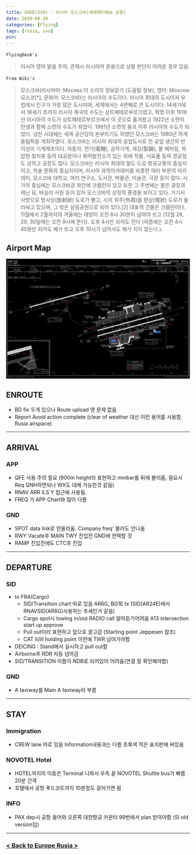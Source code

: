 ```yaml
---
title: UUEE(SVO) - 러시아 모스크바(셰레메티예보 공항)
date: 2020-08-30
categories: [Flying]
tags: [rusia, svo]
pin:
---
```


`FlyingDeuk's`
>러시아 영어 발음 주의, 관제시 러시아어 혼용으로 상황 판단이 어려운 경우 있음.

`From Wiki's`
>모스크바(러시아어: Москва́ 이 소리의 정보듣기 (도움말·정보), 영어: Moscow 모스코[*], 문화어: 모스코바)는 러시아의 수도이다. 러시아 최대의 도시이자 유럽에서 인구가 가장 많은 도시이며, 세계에서는 4번째로 큰 도시이다. 14세기에서 18세기 초까지 러시아 제국의 수도는 상트페테르부르크였고, 혁명 이후 1918년 러시아의 수도가 상트페테르부르크에서 이 곳으로 옮겨왔고 1922년 소련의 탄생과 함께 소련의 수도가 되었다. 1991년 소련의 붕괴 이후 러시아의 수도가 되었다. 냉전 시대에는 세계 공산당의 본부이기도 하였던 모스크바는 1980년 하계 올림픽을 개최하였다.
모스크바는 러시아 최대의 공업도시로 전 공업 생산의 반 이상이 기계제조이다. 자동차, 전기(電機), 공작기계, 제강(製鋼), 볼 베어링, 복잡한 장치류 등의 대공장이나 화력발전소가 있는 외에 직물, 식료품 등의 경공업도 성하고 공장도 많다. 모스크바는 러시아 최대의 철도·도로·항공교통의 중심지이고, 학술 문화의 중심지이며, 러시아 과학아카데미를 비롯한 여러 부문의 아카데미, 모스크바 대학교, 여러 연구소, 도서관, 박물관, 미술관, 극장 등이 많다. 시가의 중심에는 모스크바강 좌안에 크렘린이 있고 또한 그 주변에는 붉은 광장과 레닌 묘, 바실리 사원 등이 있어 모스크바의 상징적 풍경을 보이고 있다. 거기서 사방으로 방사상(放射狀) 도로가 뻗고, 시의 외주(外周)를 환상(環狀) 도로가 둘러싸고 있으며, 그 밖은 삼림공원으로 되어 있다.[2] 대표적 건물은 크렘린이다. 11월에서 2월까지의 겨울에는 태양이 오전 8시 30분이 넘어야 뜨고 (12월 28, 29, 30일에는 오전 9시에 뜬다). 오후 4시만 되어도 진다 (여름에는 오전 4시 45분만 되어도 해가 뜨고 오후 10시가 넘어서도 해가 지지 않는다.).

## Airport Map
![svo](/img/flying/airport/svo_ap.jpg)

## ENROUTE
- BD fix 두개 있으나 Route upload 엔 문제 없음
- Report Avoid action complete (clear of weather 대신 이런 용어를 사용함. Rusia airspace)

---------

## ARRIVAL
### APP
- QFE 사용 주의 필요 (900m height라 표현하고 mmbar를 뒤에 불러줌, 필요시 Req QNH하면되나 WX도 대체 가능한것 같음)
- RNAV ARR ILS Y 접근에 사용됨.
- FREQ 가 APP Chart와 많이 다름

### GND
- SPOT data link로 안올라옴. Company freq' 불러도 안나옴
- RWY Vacate후 MAIN TWY 진입전 GND에 컨택할 것
- RAMP 진입전에도 CTC후 진입

-------

## DEPARTURE
### SID
- to FRA(Cargo)
  - SID/Transition chart 따로 있음 AR6G, BG1E tx (SID(AR24E)에서 RNAVSID(AR6G)사용하는 추세인거 같음) <br>
  - Cargo spot시 towing in/out RADIO call 알아듣기어려움 A13 intersection start up approve <br>
  - Pull out이라 표현하고 앞으로 끌고감 (Starting point Jeppesen 참조)<br>
  - CAT II/III holding point 이전에 TWR 넘어가야함 <br>
- DEICING : Stand에서 실시하고 pull out함
- Airborne후 RDR 자동 넘어감
- SID/TRANSITION 이름이 NDB로 되어있어 어려움(연결 잘 확인해야함)

### GND
- A taxiway를 Main A taxiway라 부름


---------

## STAY
### Immigration
- CREW lane 따로 있음 Information내용과는 다름 초록색 작은 표지판에 써있음

### NOVOTEL Hotel
- HOTEL까지의 이동은 Terminal 나와서 우측 끝 NOVOTEL Shuttle bus가 빠름 20분 간격
- 호텔에서 공항 푸드코트까지 10분정도 걸어가면 됨

### INFO
- PAX dep시 공항 들어와 오른쪽 대한항공 카운터 99번에서 plan 받아야함 (SI old version임)

--------

### [< Back to Europe Rusia >](/posts/EuropeRusia/)
